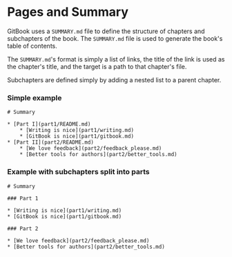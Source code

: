 # Pages and Summary

GitBook uses a `SUMMARY.md` file to define the structure of chapters and subchapters of the book. The `SUMMARY.md` file is used to generate the book's table of contents.

The `SUMMARY.md`'s format is simply a list of links, the title of the link is used as the chapter's title, and the target is a path to that chapter's file.

Subchapters are defined simply by adding a nested list to a parent chapter.

### Simple example

```
# Summary

* [Part I](part1/README.md)
    * [Writing is nice](part1/writing.md)
    * [GitBook is nice](part1/gitbook.md)
* [Part II](part2/README.md)
    * [We love feedback](part2/feedback_please.md)
    * [Better tools for authors](part2/better_tools.md)
```

### Example with subchapters split into parts

```
# Summary

### Part 1

* [Writing is nice](part1/writing.md)
* [GitBook is nice](part1/gitbook.md)

### Part 2

* [We love feedback](part2/feedback_please.md)
* [Better tools for authors](part2/better_tools.md)
```
